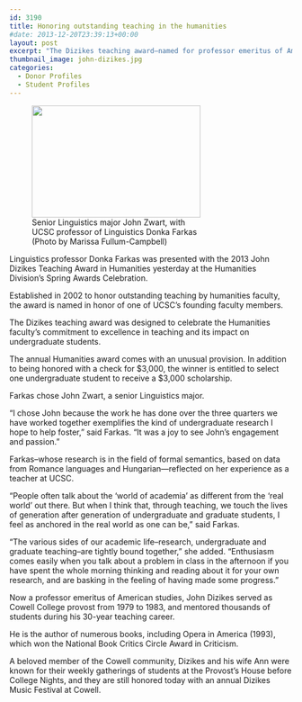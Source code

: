 ```yaml
---
id: 3190
title: Honoring outstanding teaching in the humanities
#date: 2013-12-20T23:39:13+00:00
layout: post
excerpt: "The Dizikes teaching award—named for professor emeritus of American studies John Dizikes—celebrates the Humanities faculty's commitment to excellence in teaching and its impact on undergraduate students."
thumbnail_image: john-dizikes.jpg
categories:
  - Donor Profiles
  - Student Profiles
---
```

<figure id="attachment_3191" style="width: 300px" class="wp-caption alignright"><img class="size-medium wp-image-3191" src="http://live-ucsc-giving.pantheonsite.io/wp-content/uploads/2017/09/donka-300x199.jpg" alt="" width="300" height="199" srcset="https://ucsc-giving.lndo.site/wp-content/uploads/2017/09/donka-300x199.jpg 300w, https://ucsc-giving.lndo.site/wp-content/uploads/2017/09/donka.jpg 325w" sizes="(max-width: 300px) 100vw, 300px" /><figcaption class="wp-caption-text">Senior Linguistics major John Zwart, with UCSC professor of Linguistics Donka Farkas (Photo by Marissa Fullum-Campbell)</figcaption></figure> 

Linguistics professor Donka Farkas was presented with the 2013 John Dizikes Teaching Award in Humanities yesterday at the Humanities Division&#8217;s Spring Awards Celebration.

Established in 2002 to honor outstanding teaching by humanities faculty, the award is named in honor of one of UCSC&#8217;s founding faculty members.

The Dizikes teaching award was designed to celebrate the Humanities faculty&#8217;s commitment to excellence in teaching and its impact on undergraduate students.

The annual Humanities award comes with an unusual provision. In addition to being honored with a check for $3,000, the winner is entitled to select one undergraduate student to receive a $3,000 scholarship.

Farkas chose John Zwart, a senior Linguistics major.

&#8220;I chose John because the work he has done over the three quarters we have worked together exemplifies the kind of undergraduate research I hope to help foster,&#8221; said Farkas. &#8220;It was a joy to see John&#8217;s engagement and passion.&#8221;

Farkas&#8211;whose research is in the field of formal semantics, based on data from Romance languages and Hungarian—reflected on her experience as a teacher at UCSC.

&#8220;People often talk about the &#8216;world of academia&#8217; as different from the &#8216;real world&#8217; out there. But when I think that, through teaching, we touch the lives of generation after generation of undergraduate and graduate students, I feel as anchored in the real world as one can be,&#8221; said Farkas.

&#8220;The various sides of our academic life–research, undergraduate and graduate teaching–are tightly bound together,&#8221; she added. &#8220;Enthusiasm comes easily when you talk about a problem in class in the afternoon if you have spent the whole morning thinking and reading about it for your own research, and are basking in the feeling of having made some progress.&#8221;

Now a professor emeritus of American studies, John Dizikes served as Cowell College provost from 1979 to 1983, and mentored thousands of students during his 30-year teaching career.

He is the author of numerous books, including Opera in America (1993), which won the National Book Critics Circle Award in Criticism.

A beloved member of the Cowell community, Dizikes and his wife Ann were known for their weekly gatherings of students at the Provost&#8217;s House before College Nights, and they are still honored today with an annual Dizikes Music Festival at Cowell.
